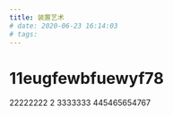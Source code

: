 ```yaml
---
title: 装置艺术
# date: 2020-06-23 16:14:03
# tags:
---
```


# 11eugfewbfuewyf78
22222222
2
3333333
445465654767